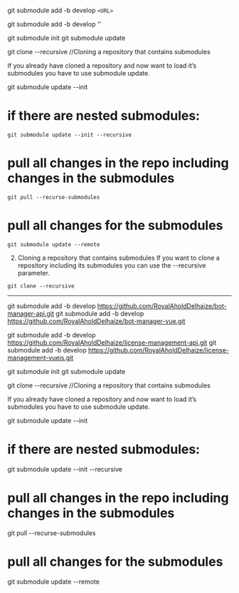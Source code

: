 git submodule add -b develop `<URL>`

git submodule add -b develop  '<URL>'

git submodule init
git submodule update

git clone --recursive //Cloning a repository that contains submodules

If you already have cloned a repository and now want to load it’s submodules you have to use submodule update.

git submodule update --init
# if there are nested submodules:
```
git submodule update --init --recursive
```

# pull all changes in the repo including changes in the submodules
```
git pull --recurse-submodules
```

# pull all changes for the submodules
```
git submodule update --remote
```


2. Cloning a repository that contains submodules
If you want to clone a repository including its submodules you can use the --recursive parameter.
```
git clone --recursive 
```
------------------------------------------------------
git submodule add -b develop https://github.com/RoyalAholdDelhaize/bot-manager-api.git
git submodule add -b develop  https://github.com/RoyalAholdDelhaize/bot-manager-vue.git

git submodule add -b develop https://github.com/RoyalAholdDelhaize/license-management-api.git
git submodule add -b develop  https://github.com/RoyalAholdDelhaize/license-management-vuejs.git

git submodule init
git submodule update

git clone --recursive //Cloning a repository that contains submodules

If you already have cloned a repository and now want to load it’s submodules you have to use submodule update.

git submodule update --init
# if there are nested submodules:
git submodule update --init --recursive

# pull all changes in the repo including changes in the submodules
git pull --recurse-submodules

# pull all changes for the submodules
git submodule update --remote
